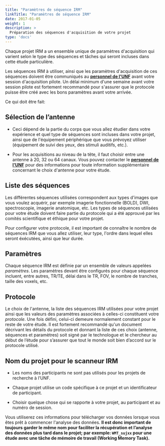 ```yaml
---
title: "Paramètres de séquence IRM"
linkTitle: "Paramètres de séquence IRM"
date: 2017-01-05
weight: 1
description: >
  Préparation des séquences d'acquisition de votre projet
type: 'docs'
---
```


Chaque projet IRM a un ensemble unique de paramètres d'acquisition qui varient selon le type des séquences et tâches qui seront incluses dans cette étude
particulière.

Les séquences IRM à utiliser, ainsi que les paramètres d'acquisition de ces séquences doivent être communiqués au **[personnel de l'UNF](mailto:support.unf@criugm.qc.ca)** avant votre session d'acquisition pilote. Un délai minimum d'une semaine avant votre session pilote est fortement recommandé pour s'assurer que le protocole puisse être créé avec les bons paramètres avant votre arrivée.

Ce qui doit être fait:

## Sélection de l’antenne

-   Ceci dépend de la partie du corps que vous allez étudier dans votre expérience et quel type de séquences sont incluses dans votre projet, ainsi que de l'équipement périphérique que vous prévoyez utiliser (équipement de suivi des yeux, des stimuli auditifs, etc.).

-   Pour les acquisitions au niveau de la tête, il faut choisir entre une antenne à 20, 32 ou 64 canaux. Vous pouvez contacter le **[personnel de l'UNF](mailto:support.unf@criugm.qc.ca)** pour des informations pour toute information supplémentaire concernant le choix d'antenne pour votre étude.

## Liste des séquences

Les différentes séquences utilisées correspondent aux types d'images que vous voulez acquérir, par exemple imagerie fonctionnelle (BOLD), DWI, spectroscopie, imagerie anatomique, etc. Les types de séquences utilisées pour votre étude doivent faire partie du protocole qui a été approuvé par les comités scientifique et éthique pour votre projet.

Pour configurer votre protocole, il est important de connaître le nombre de séquences IRM que vous allez utiliser, leur type, l'ordre dans lequel elles seront éxécutées, ainsi que leur durée.

## Paramètres

Chaque séquence IRM est définie par un ensemble de valeurs appelées _paramètres_. Les paramètres devant être configurés pour chaque séquence incluent, entre autres, TR/TE, délai dans le TR, FOV, le nombre de tranches, taille des voxels, etc.

## Protocole

Le choix de l'antenne, la liste des séquences IRM utilisées pour votre projet ainsi que les valeurs des paramètres associées à celles-ci constituent votre _protocole_. Une fois défini, celui-ci demeure normalement constant pour le reste de votre étude. Il est fortement recommandé qu'un document décrivant les détails du protocole et donnant la liste de ces choix (antenne, séquences et paramètres) soit signé par le technologue et le chercheur au début de l’étude pour s’assurer que tout le monde soit bien d’accord sur le protocole utilisé.

## Nom du projet pour le scanneur IRM


-   Les noms des participants ne sont pas utilisés pour les projets de recherche à l’UNF.

-   Chaque projet utilise un code spécifique à ce projet et un identificateur de participant.

-   Choisir quelque chose qui se rapporte à votre projet, au participant et au numéro de session.

Vous utiliserez ces informations pour télécharger vos données lorsque
vous êtes prêt à commencer l'analyse des données. **Il est donc important de toujours garder le même nom pour faciliter la récupération et l’analyse des données plus tard dans le projet; par exemple: `WMT_sujxx` pour une étude avec une tâche de mémoire de travail (Working Memory Task).**
